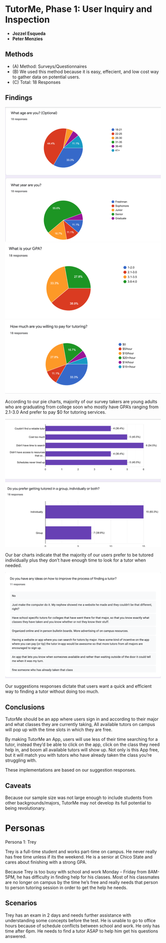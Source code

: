# TutorMe, Phase 1: User Inquiry and Inspection

* **Jozzel Esqueda**
* **Peter Menzies**

## Methods

* (A) Method: Surveys/Questionnaires
* (B) We used this method because it is easy, effecient, and low cost way to gather data on potential users.
* (C) Total: 18 Responses

## Findings
![alt text](phase1/Age,Year.png)
![alt text](phase1/GPA.png)
![alt text](phase1/Pay.png)

According to our pie charts, majority of our survey takers are young adults who are graduating from college soon who mostly have GPA’s ranging from 2.1-3.0 And prefer to pay $0 for tutoring services.

![alt text](phase1/Bar_Charts.png)

Our bar charts indicate that the majority of our users prefer to be tutored individually plus they don’t have enough time to look for a tutor when needed.

![alt text](phase1/Responses.png)

Our suggestions responses dictate that users want a quick and efficient way to finding a tutor without doing too much.

## Conclusions

TutorMe should be an app where users sign in and according to their major and what classes they are currently taking, All available tutors on campus will pop up with the time slots in which they are free. 

By making TutorMe an App, users will use less of their time searching for a tutor, instead they’d be able to click on the app, click on the class they need help in, and boom all available tutors will show up. Not only is this App free, but it will match you with tutors who have already taken the class you’re struggling with.

These implementations are based on our suggestion responses.

## Caveats

Because our sample size was not large enough to include students from other backgrounds/majors, TutorMe may not develop its full potential to being revolutionary.

# Personas

Persona 1: Trey

Trey is a full-time student and works part-time on campus. He never really has free time unless if its the weekend. He is a senior at Chico State and cares about finishing with a strong GPA. 

Because Trey is too busy with school and work Monday - Friday from 8AM-5PM, he has difficulty in finding help for his classes. Most of his classmates are no longer on campus by the time he’s free and really needs that person to person tutoring session in order to get the help he needs.

## Scenarios

Trey has an exam in 2 days and needs further assistance with understanding some concepts before the test. He is unable to go to office hours because of schedule conflicts between school and work. He only has time after 6pm. He needs to find a tutor ASAP to help him get his questions answered.


